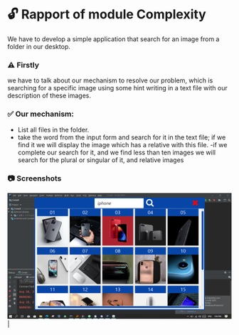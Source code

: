 # :unlock: Rapport of module Complexity 
We have to develop a simple application that search for an image from a folder in our desktop. 
### :warning: Firstly
 we have to talk about our mechanism to resolve our problem, which is searching for a specific image using some hint writing in a text file with our description of these images.
### :white_check_mark: Our mechanism:
- List all files in the folder.
- take the word from the input form and search for it in the text file; if we find it we will display the image which has a relative with this file.
-if we complete our search for it, and we find    less than ten images we will search for the plural or singular of it, and relative images
### :camera: Screenshots
![](screenshoot/my_project1.PNG) |
